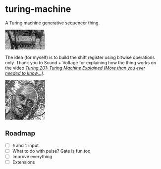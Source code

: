 # turing-machine

A Turing machine generative sequencer thing.

![SN74HC163N](img/sn74hc163n-dithering.gif)

The idea (for myself) is to build the shift register using bitwise operations only. Thank you to Sound + Voltage for explaining how the thing works on the video [*Turing 201: Turing Machine Explained (More than you ever needed to know...)*](https://www.youtube.com/watch?v=va2XAdFtmeU).

![Sir Alan Turing in Manchester 2018](img/alan_dithering.gif)

## Roadmap

  * [ ] `0` and `1` input
  * [ ] What to do with pulse? Gate is fun too
  * [ ] Improve everything
  * [ ] Extensions
